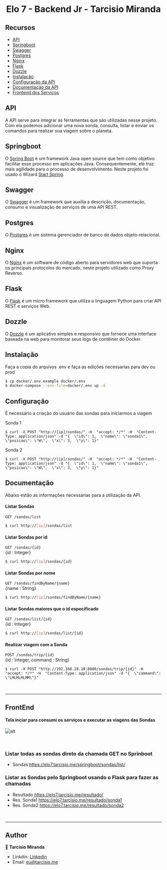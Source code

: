 <h1 align="center">Elo 7 - Backend Jr - Tarcisio Miranda</h1>

## Recursos
- [API](#api)
- [Springboot](#Springboot)
- [Swagger](#grafana)
- [Postgres](#Postgres)
- [Nginx](#Nginx)
- [Flask](#Flask)
- [Dozzle](#Dozzle)
- [Instalação](#instalação)
- [Configuração da API](#configuração)
- [Documentação da API](#documentação)
- [Frontend dos Serviços](#FrontEnd)

## API
A API serve para integrar as ferramentas que são utilizadas nesse projeto. Com ela podemos adicionar uma nova sonda, consulta, listar e enviar os comandos para realizar sua viagem sobre o planeta.
## Springboot
O <a href='https://spring.io/projects/spring-boot'>Spring Boot</a> é um framework Java open source que tem como objetivo facilitar esse processo em aplicações Java. Consequentemente, ele traz mais agilidade para o processo de desenvolvimento. Neste projeto foi usado o Wizard <a href='https://start.spring.io/'>Start Spring</a>.

## Swagger
O <a href='https://swagger.io/'>Swagger</a> é um framework que auxilia a descrição, documentação, consumo e visualização de serviços de uma API REST.

## Postgres
O <a href="https://www.postgresql.org/">Postgres</a> é um sistema gerenciador de banco de dados objeto-relacional.

## Nginx
O <a href="https://www.nginx.com/">Nginx</a> é um software de código aberto para servidores web que suporta os principais protocolos do mercado, neste projeto utilizado como Proxy Reverso.

## Flask
O <a href="https://flask.palletsprojects.com/en/2.1.x/">Flask</a> é um micro framework que utiliza a linguagem Python para criar API REST e serviços Web.

## Dozzle
O <a href="https://dozzle.dev/">Dozzle</a> é um aplicativo simples e responsivo que fornece uma interface baseada na web para monitorar seus logs de contêiner do Docker.

## Instalação
Faça a copia do arquivos .env e faça as edições necessarias para dev ou prod
```bash
$ cp docker/.env.example docker/.env
$ docker-compose --env-file=docker/.env up -d
```

## Configuração
É necessário a criação do usuário das sondas para iniciarmos a viagem <br/>

Sonda 1
```
$ curl -X POST "http://[ip]/sondas/" -H  "accept: */*" -H  "Content-Type: application/json" -d "{  \"id\": 1,  \"name\": \"sonda1\",  \"posicao\": \"W\",  \"x\": 3,  \"y\": 1}"
```
Sonda 2
```
$ curl -X POST "http://[ip]/sondas/" -H  "accept: */*" -H  "Content-Type: application/json" -d "{  \"id\": 1,  \"name\": \"sonda1\",  \"posicao\": \"W\",  \"x\": 3,  \"y\": 1}"
```
## Documentação
Abaixo estão as informações necessárias para a utilização da API.

#### Listar Sondas
`GET /sondas/list`
```bash
$ curl http://[ip]/sondas/list
```

#### Listar Sondas por id
`GET /sondas/{id}`
<br/>{id : Integer}
```bash
$ curl http://[ip]/sondas/{id}
```

#### Listar Sondas por nome
`GET /sondas/findByName/{name}`
<br/>{name : String}
```bash
$ curl http://[ip]/sondas/findByName/{name}
```

#### Listar Sondas maiores que o id especificado
`GET /sondas/list/{id}`
<br/>{id : Integer}
```bash
$ curl http://[ip]/sondas/list/{id}
```

#### Realizar viagem com a Sonda
`POST /sondas/trip/{id}` 
<br/>{id : Integer, command : String}
```
$ curl -X POST "http://192.168.28.10:8080/sondas/trip/{id}" -H  "accept: */*" -H  "Content-Type: application/json" -d "{  \"command\": \"LMLMLMLMM\"}"
```

<br/>
<hr/>

## FrontEnd

#### Tela inciar para consumi os serviços e executar as viagens das Sondas

![alt](https://i.imgur.com/7qM0GFL.png)

<br/>

### Listar todas as sondas direto da chamada GET no Sprinboot
- Sondas https://elo7.tarcisio.me/springboot/sondas/list/
### Listar as Sondas pelo Springboot usando o Flask para fazer as chamadas

- Resultado https://elo7.tarcisio.me/resultado/
- Res. Sonda1 https://elo7.tarcisio.me/resultado/sonda1
- Res. Sonda2 https://elo7.tarcisio.me/resultado/sonda2

<br/>

<hr/>

## Author

👤 **Tarcisio Miranda**

- Linkdin: [Linkedin](https://www.linkedin.com/in/tarcisio-miranda-967106229/)
- Email: [eu@tarcisio.me](eu@tarcisio.me)

